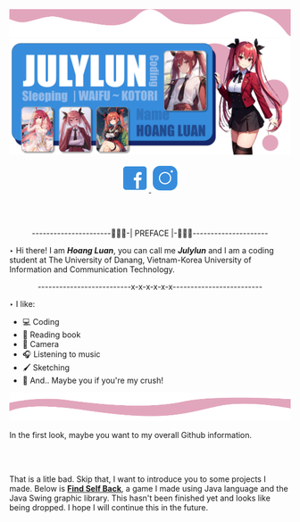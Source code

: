 <div align="center">
  <a href = "https://facebook.com/sieunhan.anhhung.gaodo"><img width = "100%" height ="50vw"src = "https://raw.githubusercontent.com/Julylun/JulyLun/main/top.png" alt = "top"></a>
  <a href = "https://facebook.com/sieunhan.anhhung.gaodo"><img src ="https://raw.githubusercontent.com/Julylun/JulyLun/main/waifu.png" alt ="July's Banner"></a>
</div>

<p align="center">
  <a href = "https://www.facebook.com/Sieunhan.anhhung.gaodo/">
    <img width="50vw" src="https://raw.githubusercontent.com/Julylun/JulyLun/main/icon/fbicon.png" alt ="fb icon image" >  
  </a>
  <a href = "https://www.instagram.com/julylun.cat/">
    <img width="50vw" src="https://raw.githubusercontent.com/Julylun/JulyLun/main/icon/igicon.png" alt ="ig icon image" >  
  </a>
</p>

</br>  
</br>

<p align = "center">----------------------🌸🌸🌸-| PREFACE |-🌸🌸🌸---------------------</p>
  
‣ Hi there! I am ***Hoang Luan***, you can call me ***Julylun*** and I am a coding student at The University of Danang, Vietnam-Korea University of Information and Communication Technology.

<p align = "center">--------------------------x-x-x-x-x-x-------------------------</p>
<div>
  <p>‣ I like:</p>
  <div>
    <div>
        <ul>
          <li>💻 Coding</li>
          <li>📖 Reading book</li>
          <li>📸 Camera</li>
          <li>🎧 Listening to music</li>
          <li>🖌️ Sketching </li>
          <li>🌸 And.. Maybe you if you're my crush!</li>
        </ul>
      </div>
      <img width = "100%" height ="50vw"src = "https://github.com/Julylun/JulyLun/blob/main/split.png" alt = "top">
      <p>In the first look, maybe you want to my overall Github information.</p>  
  </div>
  </br>
  </br>
  <p>That is a litle bad. Skip that, I want to introduce you to some projects I made.
Below is <a href = "https://github.com/Julylun/FindSelfBack"><b>Find Self Back</b></a>, a game I made using Java language and the Java Swing graphic library. This hasn't been finished yet and looks like being dropped. I hope I will continue this in the future.</p>
</div>









<!--
**Julylun/JulyLun** is a ✨ _special_ ✨ repository because its `README.md` (this file) appears on your GitHub profile.

Here are some ideas to get you started:

- 🔭 I’m currently working on ...
- 🌱 I’m currently learning ...
- 👯 I’m looking to collaborate on ...
- 🤔 I’m looking for help with ...
- 💬 Ask me about ...
- 📫 How to reach me: ...
- 😄 Pronouns: ...
- ⚡ Fun fact: ...
-->
